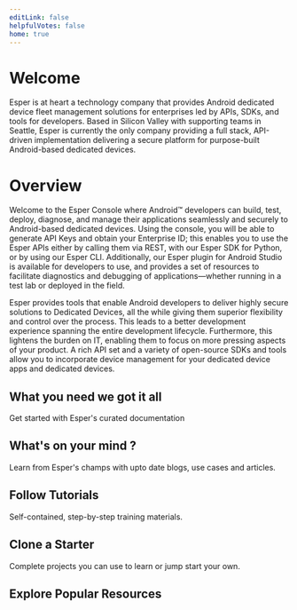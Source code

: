 ```yaml
---
editLink: false
helpfulVotes: false
home: true
---
```


# Welcome

Esper is at heart a technology company that provides Android dedicated device fleet management solutions for enterprises led by APIs, SDKs, and tools for developers. Based in Silicon Valley with supporting teams in Seattle, Esper is currently the only company providing a full stack, API-driven implementation delivering a secure platform for purpose-built Android-based dedicated devices.

# Overview

Welcome to the Esper Console where Android™ developers can build, test, deploy, diagnose, and manage their applications seamlessly and securely to Android-based dedicated devices. Using the console, you will be able to generate API Keys and obtain your Enterprise ID; this enables you to use the Esper APIs either by calling them via REST, with our Esper SDK for Python, or by using our Esper CLI. Additionally, our Esper plugin for Android Studio is available for developers to use, and provides a set of resources to facilitate diagnostics and debugging of applications—whether running in a test lab or deployed in the field.

Esper provides tools that enable Android developers to deliver highly secure solutions to Dedicated Devices, all the while giving them superior flexibility and control over the process. This leads to a better development experience spanning the entire development lifecycle. Furthermore, this lightens the burden on IT, enabling them to focus on more pressing aspects of your product. A rich API set and a variety of open-source SDKs and tools allow you to incorporate device management for your dedicated device apps and dedicated devices.

## What you need we got it all

Get started with Esper's curated documentation

<div class="w-full flex flex-wrap -mx-2">
    <LinkPanel title="Platform" subtitle="Learn how Esper Platform works from our curated content." link="/3.x/" icon="/docs/images/platform.png" />
    <LinkPanel title="API Reference" subtitle="Learn how Esper Platform works from our curated content." link="/3.x/" icon="/docs/images/platform.png" />
    <LinkPanel title="CLI" subtitle="Learn how Esper Platform works from our curated content." link="/3.x/" icon="/docs/images/platform.png" />
    <LinkPanel title="Tools for Android studio" subtitle="Learn how Esper Platform works from our curated content." link="/commerce/3.x/" icon="/docs/images/platform.png" />
    <LinkPanel title="SDK" subtitle="Learn how Esper Platform works from our curated content." link="/commerce/3.x/" icon="/docs/images/platform.png" />
</div>


## What's on your mind ?

Learn from Esper's champs with upto date blogs, use cases and articles.

<div class="w-full flex flex-wrap -mx-2">
    <LinkPanel title="Platform" subtitle="Learn how Esper Platform works from our curated content." link="/3.x/" icon="/docs/images/platform.png" />
    <LinkPanel title="API Reference" subtitle="Learn how Esper Platform works from our curated content." link="/3.x/" icon="/docs/images/platform.png" />
    <LinkPanel title="CLI" subtitle="Learn how Esper Platform works from our curated content." link="/3.x/" icon="/docs/images/platform.png" />
    <LinkPanel title="Tools for Android studio" subtitle="Learn how Esper Platform works from our curated content." link="/commerce/3.x/" icon="/docs/images/platform.png" />
    <LinkPanel title="SDK" subtitle="Learn how Esper Platform works from our curated content." link="/commerce/3.x/" icon="/docs/images/platform.png" />
</div>

## Follow Tutorials

Self-contained, step-by-step training materials.

<IconLink title="Intro to Craft CMS" subtitle="Learn the fundamentals building a simple blog." link="/getting-started-tutorial/" icon="/docs/icons/icon-tutorial.svg" />

## Clone a Starter

Complete projects you can use to learn or jump start your own.

<div class="w-full flex -mx-2">
    <LinkPanel title="Blog Starter" subtitle="craftcms/starter-blog" link="https://github.com/craftcms/starter-blog" :repo="true" />
</div>

## Explore Popular Resources

<div class="flex flex-wrap">
    <div class="w-1/2">
        <IconLink title="Knowledge Base"
            subtitle="Read support articles."
            link="https://craftcms.com/knowledge-base"
            icon="/docs/icons/icon-knowledge-base.svg"
            icon-size="large"
        />
    </div>
    <div class="w-1/2">
        <IconLink title="Stack Exchange"
            subtitle="Get help and help others."
            link="https://craftcms.stackexchange.com/"
            icon="/docs/icons/icon-stack-exchange.svg"
            icon-size="large"
        />
    </div>
    <div class="w-1/2">
        <IconLink title="Discord"
            subtitle="Meet the community."
            link="https://craftcms.com/discord"
            icon="/docs/icons/icon-discord.svg"
            icon-size="large"
        />
    </div>
    <div class="w-1/2">
        <IconLink title="Twitter"
            subtitle="See the latest Craft tweets."
            link="https://twitter.com/craftcms"
            icon="/docs/icons/icon-twitter.svg"
            icon-size="large"
        />
    </div>
    <div class="w-1/2">
        <IconLink title="CraftQuest"
            subtitle="Watch video courses."
            link="https://craftquest.io/"
            icon="/docs/icons/icon-craft-quest.svg"
            icon-size="large"
        />
    </div>
    <div class="w-1/2">
        <IconLink title="Craft Link List"
            subtitle="Stay in-the-know."
            link="https://craftlinklist.com/"
            icon="/docs/icons/icon-craft-link-list.svg"
            icon-size="large"
        />
    </div>
    <div class="w-1/2">
        <IconLink title="nystudio107 Blog"
            subtitle="Learn Craft & web dev."
            link="https://nystudio107.com/blog"
            icon="/docs/icons/icon-nystudio107.svg"
            icon-size="large"
        />
    </div>
</div>
